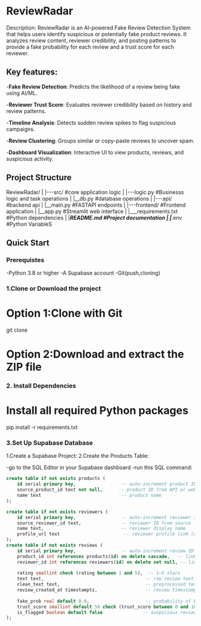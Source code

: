 # ReviewRadar
Description:
ReviewRadar is an AI-powered Fake Review Detection System that helps users identify suspicious or potentially fake product reviews. It analyzes review content, reviewer credibility, and posting patterns to provide a fake probability for each review and a trust score for each reviewer.

## Key features:

-**Fake Review Detection**: Predicts the likelihood of a review being fake using AI/ML.

-**Reviewer Trust Score**: Evaluates reviewer credibility based on history and review patterns.

-**Timeline Analysis**: Detects sudden review spikes to flag suspicious campaigns.

-**Review Clustering**: Groups similar or copy-paste reviews to uncover spam.

-**Dashboard Visualization**: Interactive UI to view products, reviews, and suspicious activity.

## Project Structure
ReviewRadar/
|
|---src/            #core application logic
|   |---logic.py    #Businesss logic and task operations
|   |__db.py        #database operations
|
|---api/            #backend api
|   |__main.py      #FASTAPI endpoints
|
|---frontend/       #Frontend application
|   |__app.py       #Streamlit web interface
|
|___requirements.txt    #Python dependencies
|
|___README.md       #Project documentation
|
|___.env            #Python VariableS

## Quick Start

### Prerequistes
-Python 3.8 or higher
-A Supabase account
-Git(push,cloning)

### 1.Clone or Download the project
# Option 1:Clone with Git
git clone <repository-url>

# Option 2:Download and extract the ZIP file

### 2. Install Dependencies

# Install all required Python packages
pip install -r requirements.txt

### 3.Set Up Supabase Database
1.Create a Supabase Project:
2.Create the Products Table:

-go to the SQL Editor in your Supabase dashboard
-run this SQL command:

```sql
create table if not exists products (
    id serial primary key,                 -- auto-increment product ID
    source_product_id text not null,      -- product ID from API or website
    name text                              -- product name
);

create table if not exists reviewers (
    id serial primary key,                 -- auto-increment reviewer ID
    source_reviewer_id text,               -- reviewer ID from source
    name text,                             -- reviewer display name
    profile_url text                        -- reviewer profile link (optional)
);
create table if not exists reviews (
    id serial primary key,                 -- auto-increment review ID
    product_id int references products(id) on delete cascade,   -- link to product
    reviewer_id int references reviewers(id) on delete set null, -- link to reviewer
    
    rating smallint check (rating between 1 and 5),  -- 1–5 stars
    text text,                                      -- raw review text
    clean_text text,                                -- preprocessed text (optional)
    review_created_at timestamptz,                  -- review timestamp
    
    fake_prob real default 0.0,                     -- probability of being fake
    trust_score smallint default 50 check (trust_score between 0 and 100), -- reviewer credibility
    is_flagged boolean default false               -- suspicious review flag
);
```